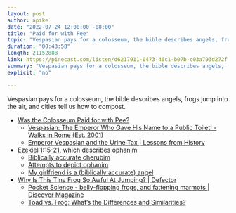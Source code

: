 ```yaml
---
layout: post
author: apike
date: "2022-07-24 12:00:00 -08:00"
title: "Paid for with Pee"
topic: "Vespasian pays for a colosseum, the bible describes angels, frogs jump into the air, and cities tell us how to compost."
duration: "00:43:58"
length: 21152888
link: https://pinecast.com/listen/d6217911-0473-46c1-b07b-c03a793d272f.mp3
summary: "Vespasian pays for a colosseum, the bible describes angels, frogs jump into the air, and cities tell us how to compost."
explicit: "no"

---
```


Vespasian pays for a colosseum, the bible describes angels, frogs jump into the air, and cities tell us how to compost.

- [Was the Colosseum Paid for with Pee?](https://www.messynessychic.com/2022/06/15/was-the-colosseum-paid-for-with-pee%EF%BF%BC/)
  - [Vespasian: The Emperor Who Gave His Name to a Public Toilet! - Walks in Rome (Est. 2001)](https://www.walksinrome.com/blog/vespasian-the-emperor-who-gave-his-name-to-a-public-toilet)
  - [Emperor Vespasian and the  Urine Tax | Lessons from History](https://medium.com/lessons-from-history/emperor-vespasian-and-urine-tax-f78357256de)
- [Ezekiel 1:15-21](https://www.biblegateway.com/passage/?search=Ezekiel%201%3A15-21&version=KJV), which describes ophanim
  - [Biblically accurate cherubim](https://upload.wikimedia.org/wikipedia/commons/a/a9/Cherubim_Bate.jpg)
  - [Attempts to depict ophanim](https://mythologyexplained.com/ophanim-in-the-bible/)
  - [My girlfriend is a (biblically accurate) angel](https://i.redd.it/ogcbf4icfud51.png)
- [Why Is This Tiny Frog So Awful At Jumping? | Defector](https://defector.com/why-is-this-tiny-frog-so-awful-at-jumping/)
  - [Pocket Science - belly-flopping frogs, and fattening marmots | Discover Magazine](https://www.discovermagazine.com/planet-earth/pocket-science-belly-flopping-frogs-and-fattening-marmots)
  - [Toad vs. Frog: What’s the Differences and Similarities?](https://reptile.guide/toad-vs-frog/)
